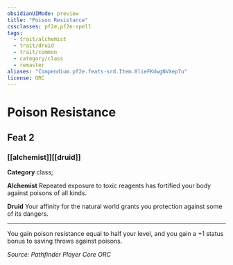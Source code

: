 ```yaml
---
obsidianUIMode: preview
title: "Poison Resistance"
cssclasses: pf2e,pf2e-spell
tags:
  - trait/alchemist
  - trait/druid
  - trait/common
  - category/class
  - remaster
aliases: "Compendium.pf2e.feats-srd.Item.0lieFKdwgNVXep7u"
license: ORC
---
```

# Poison Resistance
## Feat 2
### [[alchemist]][[druid]]

**Category** class; 




**Alchemist** Repeated exposure to toxic reagents has fortified your body against poisons of all kinds.

**Druid** Your affinity for the natural world grants you protection against some of its dangers.

* * *

You gain poison resistance equal to half your level, and you gain a +1 status bonus to saving throws against poisons.

*Source: Pathfinder Player Core*
*ORC*